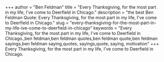 +++
author = "Ben Feldman"
title = "Every Thanksgiving, for the most part in my life, I've come to Deerfield in Chicago."
description = "the best Ben Feldman Quote: Every Thanksgiving, for the most part in my life, I've come to Deerfield in Chicago."
slug = "every-thanksgiving-for-the-most-part-in-my-life-ive-come-to-deerfield-in-chicago"
keywords = "Every Thanksgiving, for the most part in my life, I've come to Deerfield in Chicago.,ben feldman,ben feldman quotes,ben feldman quote,ben feldman sayings,ben feldman saying,quotes, sayings,quote, saying, motivation"
+++
Every Thanksgiving, for the most part in my life, I've come to Deerfield in Chicago.
